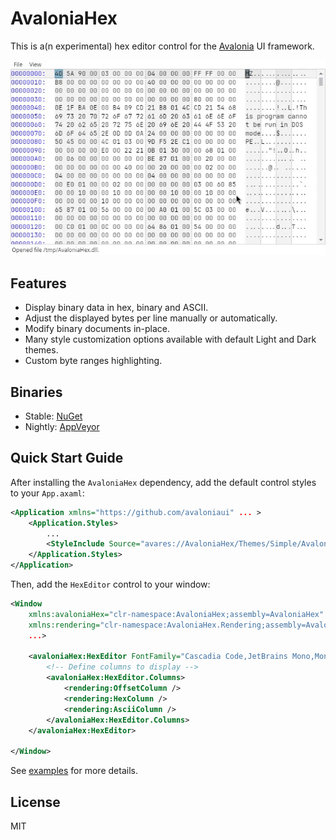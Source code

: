 # AvaloniaHex

This is a(n experimental) hex editor control for the [Avalonia](https://github.com/AvaloniaUI/Avalonia) UI framework.

![](assets/demo.gif)


## Features

- Display binary data in hex, binary and ASCII.
- Adjust the displayed bytes per line manually or automatically.
- Modify binary documents in-place.
- Many style customization options available with default Light and Dark themes.
- Custom byte ranges highlighting.


## Binaries

- Stable: [NuGet](https://www.nuget.org/packages/AvaloniaHex)
- Nightly: [AppVeyor](https://ci.appveyor.com/project/Washi1337/asmresolver/build/AvaloniaHex)


## Quick Start Guide

After installing the `AvaloniaHex` dependency, add the default control styles to your `App.axaml`:

```xml
<Application xmlns="https://github.com/avaloniaui" ... >
    <Application.Styles>
        ...
        <StyleInclude Source="avares://AvaloniaHex/Themes/Simple/AvaloniaHex.axaml"/>
    </Application.Styles>
</Application>
```

Then, add the `HexEditor` control to your window:

```xml
<Window
    xmlns:avaloniaHex="clr-namespace:AvaloniaHex;assembly=AvaloniaHex"
    xmlns:rendering="clr-namespace:AvaloniaHex.Rendering;assembly=AvaloniaHex"
    ...>
    
    <avaloniaHex:HexEditor FontFamily="Cascadia Code,JetBrains Mono,Monospace,monospace">
        <!-- Define columns to display -->
        <avaloniaHex:HexEditor.Columns>
            <rendering:OffsetColumn />
            <rendering:HexColumn />
            <rendering:AsciiColumn />
        </avaloniaHex:HexEditor.Columns>
    </avaloniaHex:HexEditor>

</Window>
```

See [examples](examples) for more details.


## License

MIT
